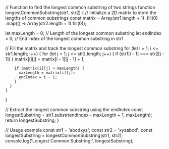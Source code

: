 // Function to find the longest common substring of two strings
function longestCommonSubstring(str1, str2) {
  // Initialize a 2D matrix to store the lengths of common substrings
  const matrix = Array(str1.length + 1)
    .fill(0)
    .map(() => Array(str2.length + 1).fill(0));

  let maxLength = 0; // Length of the longest common substring
  let endIndex = 0; // End index of the longest common substring in str1

  // Fill the matrix and track the longest common substring
  for (let i = 1; i <= str1.length; i++) {
    for (let j = 1; j <= str2.length; j++) {
      if (str1[i - 1] === str2[j - 1]) {
        matrix[i][j] = matrix[i - 1][j - 1] + 1;

        if (matrix[i][j] > maxLength) {
          maxLength = matrix[i][j];
          endIndex = i - 1;
        }
      }
    }
  }

  // Extract the longest common substring using the endIndex
  const longestSubstring = str1.substr(endIndex - maxLength + 1, maxLength);
  return longestSubstring;
}

// Usage example
const str1 = 'abcdxyz';
const str2 = 'xyzabcd';
const longestSubstring = longestCommonSubstring(str1, str2);
console.log('Longest Common Substring:', longestSubstring);
